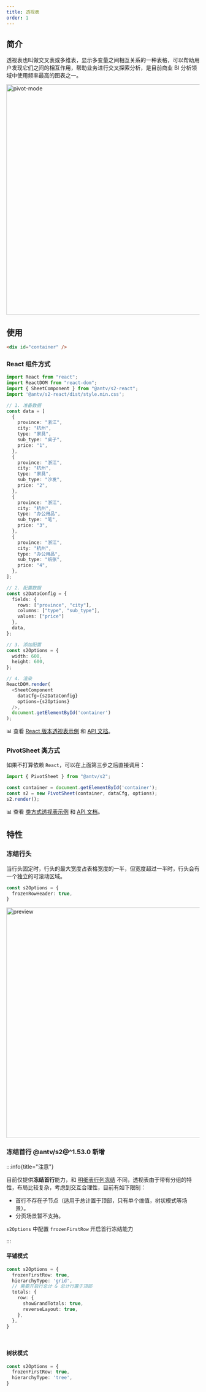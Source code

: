 ```yaml
---
title: 透视表
order: 1
---
```

## 简介

透视表也叫做交叉表或多维表，显示多变量之间相互关系的一种表格，可以帮助用户发现它们之间的相互作用，帮助业务进行交叉探索分析，是目前商业 BI 分析领域中使用频率最高的图表之一。

<img alt="pivot-mode" src="https://gw.alipayobjects.com/mdn/rms_56cbb2/afts/img/A*swH5TodvsMwAAAAAAAAAAAAAARQnAQ" width="600">

## 使用

```html
<div id="container" />
```

### React 组件方式

```typescript
import React from "react";
import ReactDOM from "react-dom";
import { SheetComponent } from "@antv/s2-react";
import '@antv/s2-react/dist/style.min.css';

// 1. 准备数据
const data = [
  {
    province: "浙江",
    city: "杭州",
    type: "家具",
    sub_type: "桌子",
    price: "1",
  },
  {
    province: "浙江",
    city: "杭州",
    type: "家具",
    sub_type: "沙发",
    price: "2",
  },
  {
    province: "浙江",
    city: "杭州",
    type: "办公用品",
    sub_type: "笔",
    price: "3",
  },
  {
    province: "浙江",
    city: "杭州",
    type: "办公用品",
    sub_type: "纸张",
    price: "4",
  },
];

// 2. 配置数据
const s2DataConfig = {
  fields: {
    rows: ["province", "city"],
    columns: ["type", "sub_type"],
    values: ["price"]
  },
  data,
};

// 3. 添加配置
const s2Options = {
  width: 600,
  height: 600,
};

// 4. 渲染
ReactDOM.render(
  <SheetComponent
    dataCfg={s2DataConfig}
    options={s2Options}
  />,
  document.getElementById('container')
);

```

​📊 查看 [React 版本透视表示例](/examples/react-component/sheet#pivot) 和 [API 文档](/api/components/sheet-component)。

### PivotSheet 类方式

如果不打算依赖 `React`，可以在上面第三步之后直接调用：

```ts
import { PivotSheet } from "@antv/s2";

const container = document.getElementById('container');
const s2 = new PivotSheet(container, dataCfg, options);
s2.render();
```

​📊 查看 [类方式透视表示例](/examples/basic/pivot#grid) 和 [API 文档](/api/general/s2options)。

## 特性

### 冻结行头

当行头固定时，行头的最大宽度占表格宽度的一半，但宽度超过一半时，行头会有一个独立的可滚动区域。

```ts
const s2Options = {
  frozenRowHeader: true,
}
```

<img src="https://mdn.alipayobjects.com/huamei_qa8qxu/afts/img/A*u_JuQZOR4-cAAAAAAAAAAAAADmJ7AQ/original" width="600" alt="preview">

### 冻结首行 <Badge type="success">@antv/s2@^1.53.0 新增</Badge>

:::info{title="注意"}

目前仅提供**冻结首行**能力，和 [明细表行列冻结](https://s2.antv.antgroup.com/manual/basic/sheet-type/table-mode#%E8%A1%8C%E5%88%97%E5%86%BB%E7%BB%93) 不同，透视表由于带有分组的特性，布局比较复杂，考虑到交互合理性，目前有如下限制：

- 首行不存在子节点（适用于总计置于顶部，只有单个维值，树状模式等场景）。
- 分页场景暂不支持。

`s2Options` 中配置 `frozenFirstRow` 开启首行冻结能力

:::

#### 平铺模式

```ts
const s2Options = {
  frozenFirstRow: true,
  hierarchyType: 'grid',
  // 需要开启行总计 & 总计行置于顶部
  totals: {
    row: {
      showGrandTotals: true,
      reverseLayout: true,
    },
  },
}
```

<Playground path='interaction/advanced/demo/frozen-pivot-grid.ts' rid='container-grid' height='300'></playground>

<br/>

#### 树状模式

```ts
const s2Options = {
  frozenFirstRow: true,
  hierarchyType: 'tree',
}
```

<Playground path='interaction/advanced/demo/frozen-pivot-tree.ts' rid='container-tree' height='300'></playground>

<br/>
